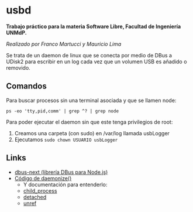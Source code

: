 # usbd

**Trabajo práctico para la materia Software Libre, Facultad de Ingeniería UNMdP.**

_Realizado por Franco Martucci y Mauricio Lima_

Se trata de un daemon de linux que se conecta por medio de DBus a UDisk2 para escribir en un log cada vez que un volumen USB es añadido o removido.

## Comandos

Para buscar procesos sin una terminal asociada y que se llamen node:

```
ps -eo 'tty,pid,comm' | grep ^? | grep node
```

Para poder ejecutar el daemon sin que este tenga privilegios de root:

1. Creamos una carpeta (con sudo) en /var/log llamada usbLogger
2. Ejecutamos `sudo chown USUARIO usbLogger`

## Links

- [dbus-next (librería DBus para Node.js)](https://github.com/dbusjs/node-dbus-next#readme)
- [Código de daemonize()](https://wiki.unix7.org/node/daemon-sample)
  - Y documentación para entenderlo:
  - [child_process](https://nodejs.org/api/child_process.html)
  - [detached](https://nodejs.org/api/child_process.html#child_process_options_detached)
  - [unref](https://nodejs.org/api/child_process.html#child_process_subprocess_unref)
